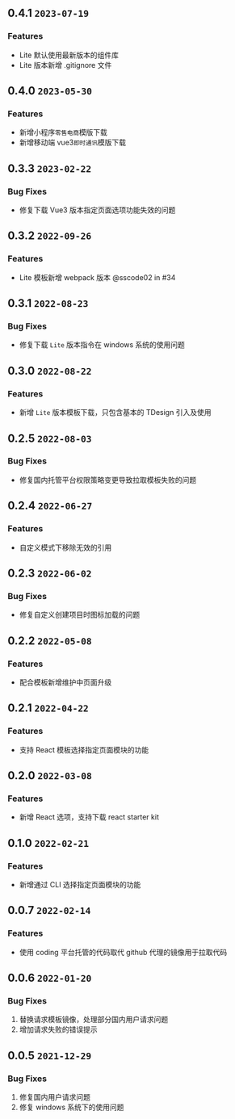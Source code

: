 ## 0.4.1 `2023-07-19`

### Features

- Lite 默认使用最新版本的组件库
- Lite 版本新增 .gitignore 文件

## 0.4.0 `2023-05-30`

### Features

- 新增小程序`零售电商`模版下载
- 新增移动端 vue3`即时通讯`模版下载

## 0.3.3 `2023-02-22`

### Bug Fixes

- 修复下载 Vue3 版本指定页面选项功能失效的问题

## 0.3.2 `2022-09-26`

### Features

- Lite 模板新增 webpack 版本 @sscode02 in #34

## 0.3.1 `2022-08-23`

### Bug Fixes

- 修复下载 `Lite` 版本指令在 windows 系统的使用问题

## 0.3.0 `2022-08-22`

### Features

- 新增 `Lite` 版本模板下载，只包含基本的 TDesign 引入及使用

## 0.2.5 `2022-08-03`

### Bug Fixes

- 修复国内托管平台权限策略变更导致拉取模板失败的问题

## 0.2.4 `2022-06-27`

### Features

- 自定义模式下移除无效的引用

## 0.2.3 `2022-06-02`

### Bug Fixes

- 修复自定义创建项目时图标加载的问题

## 0.2.2 `2022-05-08`

### Features

- 配合模板新增维护中页面升级

## 0.2.1 `2022-04-22`

### Features

- 支持 React 模板选择指定页面模块的功能

## 0.2.0 `2022-03-08`

### Features

- 新增 React 选项，支持下载 react starter kit

## 0.1.0 `2022-02-21`

### Features

- 新增通过 CLI 选择指定页面模块的功能

## 0.0.7 `2022-02-14`

### Features

- 使用 coding 平台托管的代码取代 github 代理的镜像用于拉取代码

## 0.0.6 `2022-01-20`

### Bug Fixes

1. 替换请求模板镜像，处理部分国内用户请求问题
2. 增加请求失败的错误提示

## 0.0.5 `2021-12-29`

### Bug Fixes

1. 修复国内用户请求问题
2. 修复 windows 系统下的使用问题
